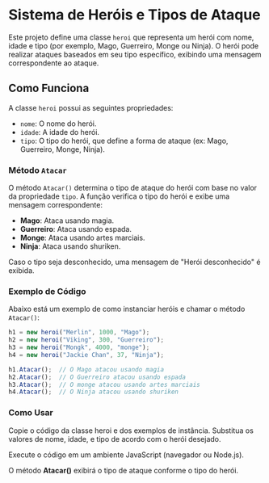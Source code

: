 # Sistema de Heróis e Tipos de Ataque

Este projeto define uma classe `heroi` que representa um herói com nome, idade e tipo (por exemplo, Mago, Guerreiro, Monge ou Ninja). O herói pode realizar ataques baseados em seu tipo específico, exibindo uma mensagem correspondente ao ataque.

## Como Funciona

A classe `heroi` possui as seguintes propriedades:

- `nome`: O nome do herói.
- `idade`: A idade do herói.
- `tipo`: O tipo do herói, que define a forma de ataque (ex: Mago, Guerreiro, Monge, Ninja).

### Método `Atacar`

O método `Atacar()` determina o tipo de ataque do herói com base no valor da propriedade `tipo`. A função verifica o tipo do herói e exibe uma mensagem correspondente:

- **Mago**: Ataca usando magia.
- **Guerreiro**: Ataca usando espada.
- **Monge**: Ataca usando artes marciais.
- **Ninja**: Ataca usando shuriken.

Caso o tipo seja desconhecido, uma mensagem de "Herói desconhecido" é exibida.

### Exemplo de Código

Abaixo está um exemplo de como instanciar heróis e chamar o método `Atacar()`:

```javascript
h1 = new heroi("Merlin", 1000, "Mago");
h2 = new heroi("Viking", 300, "Guerreiro");
h3 = new heroi("Mongk", 4000, "monge");
h4 = new heroi("Jackie Chan", 37, "Ninja");

h1.Atacar();  // O Mago atacou usando magia
h2.Atacar();  // O Guerreiro atacou usando espada
h3.Atacar();  // O monge atacou usando artes marciais
h4.Atacar();  // O Ninja atacou usando shuriken
```

### Como Usar

Copie o código da classe heroi e dos exemplos de instância.
Substitua os valores de nome, idade, e tipo de acordo com o herói desejado.

Execute o código em um ambiente JavaScript (navegador ou Node.js).

O método **Atacar()** exibirá o tipo de ataque conforme o tipo do herói.